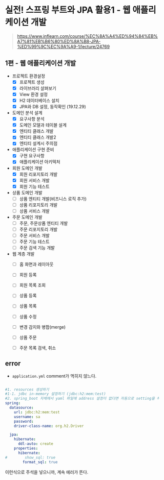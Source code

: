 # 실전! 스프링 부트와 JPA 활용1 - 웹 애플리케이션 개발
> https://www.inflearn.com/course/%EC%8A%A4%ED%94%84%EB%A7%81%EB%B6%80%ED%8A%B8-JPA-%ED%99%9C%EC%9A%A9-1/lecture/24769

## 1편 - 웹 애플리케이션 개발

- 프로젝트 환경설정
    - [x] 프로젝트 생성
    - [x] 라이브러리 살펴보기
    - [x] View 환경 설정
    - [x] H2 데이터베이스 설치
    - [x] JPA와 DB 설정, 동작확인 (19.12.29)
- 도메인 분석 설계
    - [x] 요구사항 분석
    - [x] 도메인 모델과 테이블 설계
    - [x] 엔티티 클래스 개발
    - [x] 엔티티 클래스 개발2
    - [x] 엔티티 설계시 주의점
- 애플리케이션 구현 준비
    - [x] 구현 요구사항
    - [x] 애플리케이션 아키텍처
- 회원 도메인 개발
    - [x] 회원 리포지토리 개발
    - [x] 회원 서비스 개발
    - [x] 회원 기능 테스트
- 상품 도메인 개발
    - [ ] 상품 엔티티 개발(비즈니스 로직 추가)
    - [ ] 상품 리포지토리 개발
    - [ ] 상품 서비스 개발
- 주문 도메인 개발
    - [ ] 주문, 주문상품 엔티티 개발
    - [ ] 주문 리포지토리 개발
    - [ ] 주문 서비스 개발
    - [ ] 주문 기능 테스트
    - [ ] 주문 검색 기능 개발
- 웹 계층 개발
    - [ ] 홈 화면과 레이아웃
    - [ ] 회원 등록
    - [ ] 회원 목록 조회
    - [ ] 상품 등록
    - [ ] 상품 목록
    - [ ] 상품 수정
    - [ ] 변경 감지와 병합(merge)
    - [ ] 상품 주문
    - [ ] 주문 목록 검색, 취소


## error
- `application.yml` comment가 먹히지 않느다.
```yaml

#1. resources 생성하기
#1-1. jdbc in-memory 설정하기 (jdbc:h2:mem:test)
#2. spring_boot 자체에서 yaml 파일에 address 설정이 없다면 자동으로 setting을 해준다.
spring:
  datasource:
    url: jdbc:h2:mem:test
    username: sa
    password:
    driver-class-name: org.h2.Driver

  jpa:
    hibernate:
      ddl-auto: create
    properties:
      hibernate:
#        show_sql: true
        format_sql: true
```
이런식으로 주석을 넣으니까, 계속 에러가 뜬다.